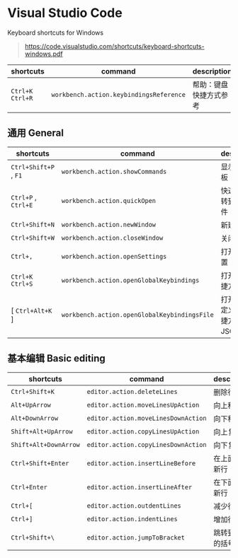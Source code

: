 # Visual Studio Code

Keyboard shortcuts for Windows

> <https://code.visualstudio.com/shortcuts/keyboard-shortcuts-windows.pdf>

shortcuts | command | description
-|-|-
`Ctrl+K Ctrl+R` | `workbench.action.keybindingsReference` | 帮助：键盘快捷方式参考


## 通用 General

shortcuts | command | description
-|-|-
`Ctrl+Shift+P` , `F1` | `workbench.action.showCommands` | 显示命令面板
`Ctrl+P` , `Ctrl+E` | `workbench.action.quickOpen` | 快速打开，转到指定文件
`Ctrl+Shift+N` | `workbench.action.newWindow` | 新建窗口
`Ctrl+Shift+W` | `workbench.action.closeWindow` | 关闭窗口
`Ctrl+,` | `workbench.action.openSettings` | 打开用户设置
`Ctrl+K Ctrl+S` | `workbench.action.openGlobalKeybindings` | 打开键盘快捷方式
[ `Ctrl+Alt+K` ] | `workbench.action.openGlobalKeybindingsFile` | 打开用户自定义键盘快捷方式 JSON 文件


## 基本编辑 Basic editing

shortcuts | command | description
-|-|-
`Ctrl+Shift+K` | `editor.action.deleteLines` | 删除行
`Alt+UpArrow` | `editor.action.moveLinesUpAction` | 向上移动行
`Alt+DownArrow` | `editor.action.moveLinesDownAction` | 向下移动行
`Shift+Alt+UpArrow` | `editor.action.copyLinesUpAction` | 向上复制行
`Shift+Alt+DownArrow` | `editor.action.copyLinesDownAction` | 向下复制行
`Ctrl+Shift+Enter` | `editor.action.insertLineBefore` | 在上面插入新行
`Ctrl+Enter` | `editor.action.insertLineAfter` | 在下面插入新行
`Ctrl+[` | `editor.action.outdentLines` | 减少行缩进
`Ctrl+]` | `editor.action.indentLines` | 增加行缩进
`Ctrl+Shift+\` | `editor.action.jumpToBracket` | 跳转到匹配的括号
